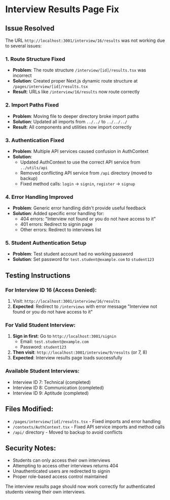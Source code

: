# Interview Results Page Fix

## Issue Resolved

The URL `http://localhost:3001/interview/16/results` was not working due to several issues:

### 1. Route Structure Fixed

- **Problem**: The route structure `/interview/[id]/results.tsx` was incorrect
- **Solution**: Created proper Next.js dynamic route structure at `/pages/interview/[id]/results.tsx`
- **Result**: URLs like `/interview/16/results` now route correctly

### 2. Import Paths Fixed

- **Problem**: Moving file to deeper directory broke import paths
- **Solution**: Updated all imports from `../../` to `../../../`
- **Result**: All components and utilities now import correctly

### 3. Authentication Fixed

- **Problem**: Multiple API services caused confusion in AuthContext
- **Solution**:
  - Updated AuthContext to use the correct API service from `../utils/api`
  - Removed conflicting API service from `/api` directory (moved to backup)
  - Fixed method calls: `login` → `signin`, `register` → `signup`

### 4. Error Handling Improved

- **Problem**: Generic error handling didn't provide useful feedback
- **Solution**: Added specific error handling for:
  - 404 errors: "Interview not found or you do not have access to it"
  - 401 errors: Redirect to signin page
  - Other errors: Redirect to interviews list

### 5. Student Authentication Setup

- **Problem**: Test student account had no working password
- **Solution**: Set password for `test.student@example.com` to `student123`

## Testing Instructions

### For Interview ID 16 (Access Denied):

1. Visit: `http://localhost:3001/interview/16/results`
2. **Expected**: Redirect to `/interviews` with error message "Interview not found or you do not have access to it"

### For Valid Student Interview:

1. **Sign in first**: Go to `http://localhost:3001/signin`
   - Email: `test.student@example.com`
   - Password: `student123`
2. **Then visit**: `http://localhost:3001/interview/9/results` (or 7, 8)
3. **Expected**: Interview results page loads successfully

### Available Student Interviews:

- Interview ID 7: Technical (completed)
- Interview ID 8: Communication (completed)
- Interview ID 9: Aptitude (completed)

## Files Modified:

- `/pages/interview/[id]/results.tsx` - Fixed imports and error handling
- `/contexts/AuthContext.tsx` - Fixed API service imports and method calls
- `/api/` directory - Moved to backup to avoid conflicts

## Security Notes:

- Students can only access their own interviews
- Attempting to access other interviews returns 404
- Unauthenticated users are redirected to signin
- Proper role-based access control maintained

The interview results page should now work correctly for authenticated students viewing their own interviews.
